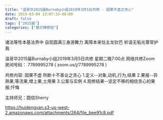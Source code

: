 ```yaml
---
title: "温哥华2015届Burnaby小组2019年3月5日共修 - 因果不虚之贪心"
date: 2019-03-04 13:07:33-08:00
draft: false
tags: ["2015届"]
categories: ["慧灯禅修班"]
---
```

诸法等性本基法界中 自现圆满三身游舞力
离障本来怙主龙钦巴 祈请无垢光尊常护我

温哥华2015届Burnaby小组2019年3月5日共修
星期二晚7:00点
网络共修Zoom房间号码： 7789995278 ( zoom.us/j/7789995278 )

共修内容:
因果不虚 所断十不善业之贪心
1.定义--对象,动机,行为,结果
2.果报--异熟果,等流果,增上果,士用果
3.公案与实例
4.观修结果--坚定不移的相信贪心的果报;忏悔

主持师兄：圆信Sherry


https://huidengvan.s3-us-west-2.amazonaws.com/attachments/264/file_bee91c8.pdf

